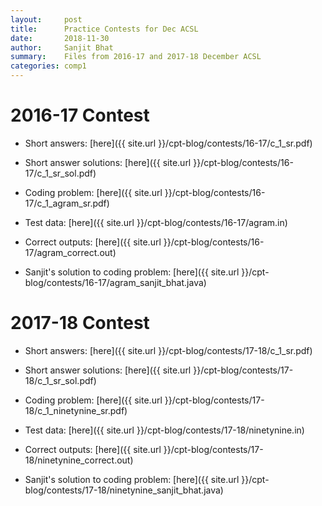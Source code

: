 ```yaml
---
layout:     post
title:      Practice Contests for Dec ACSL
date:       2018-11-30
author:     Sanjit Bhat
summary:    Files from 2016-17 and 2017-18 December ACSL
categories: comp1
---
```


# 2016-17 Contest

* Short answers: [here]({{ site.url }}/cpt-blog/contests/16-17/c_1_sr.pdf)

* Short answer solutions: [here]({{ site.url }}/cpt-blog/contests/16-17/c_1_sr_sol.pdf)

* Coding problem: [here]({{ site.url }}/cpt-blog/contests/16-17/c_1_agram_sr.pdf)

* Test data: [here]({{ site.url }}/cpt-blog/contests/16-17/agram.in)

* Correct outputs: [here]({{ site.url }}/cpt-blog/contests/16-17/agram_correct.out)

* Sanjit's solution to coding problem:
  [here]({{ site.url }}/cpt-blog/contests/16-17/agram_sanjit_bhat.java)

# 2017-18 Contest

* Short answers: [here]({{ site.url }}/cpt-blog/contests/17-18/c_1_sr.pdf)

* Short answer solutions: [here]({{ site.url }}/cpt-blog/contests/17-18/c_1_sr_sol.pdf)

* Coding problem: [here]({{ site.url }}/cpt-blog/contests/17-18/c_1_ninetynine_sr.pdf)

* Test data: [here]({{ site.url }}/cpt-blog/contests/17-18/ninetynine.in)

* Correct outputs: [here]({{ site.url }}/cpt-blog/contests/17-18/ninetynine_correct.out)

* Sanjit's solution to coding problem:
  [here]({{ site.url }}/cpt-blog/contests/17-18/ninetynine_sanjit_bhat.java)